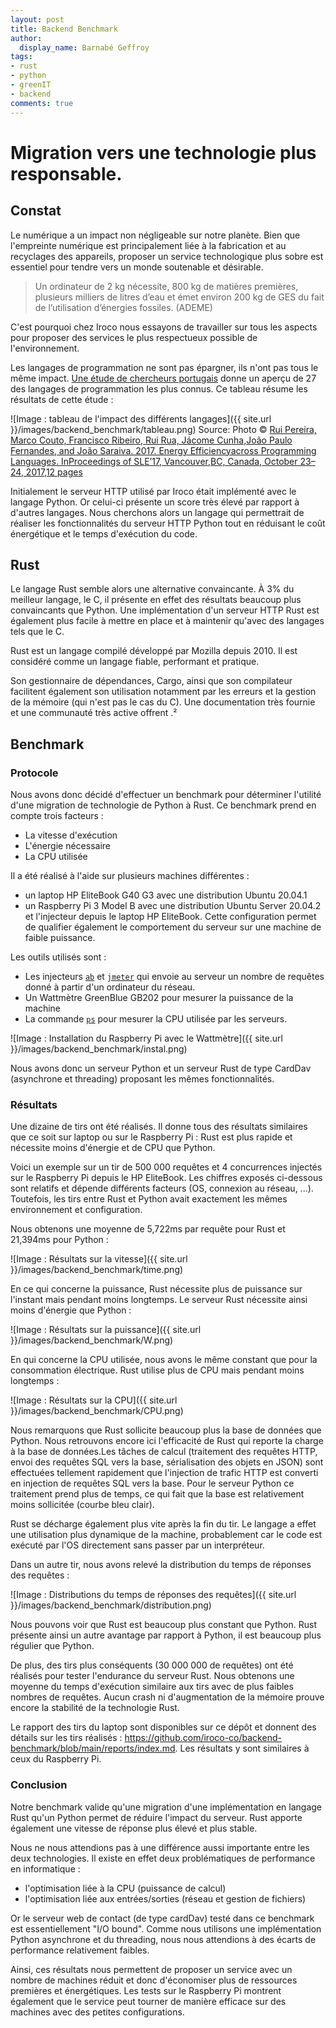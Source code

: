 ```yaml
---
layout: post
title: Backend Benchmark
author:
  display_name: Barnabé Geffroy
tags:
- rust
- python
- greenIT
- backend
comments: true
---
```



# Migration vers une technologie plus responsable.

## Constat

Le numérique a un impact non négligeable sur notre planète. Bien que l'empreinte numérique est principalement liée à la fabrication et au recyclages des appareils, proposer un service technologique plus sobre est essentiel pour tendre vers un monde soutenable et désirable.

> Un ordinateur de 2 kg nécessite, 800 kg de matières premières, plusieurs milliers de litres d’eau et émet environ 200 kg de GES du fait de l’utilisation d’énergies fossiles. (ADEME)

C'est pourquoi chez Iroco nous essayons de travailler sur tous les aspects pour proposer des services le plus respectueux possible de l'environnement.


Les langages de programmation ne sont pas épargner, ils n'ont pas tous le même impact. [Une étude de chercheurs portugais](https://sites.google.com/view/energy-efficiency-languages) donne un aperçu de 27 des langages de programmation les plus connus. Ce tableau résume les résultats de cette étude :

![Image : tableau de l'impact des différents langages]({{ site.url }}/images/backend_benchmark/tableau.png)
Source: Photo © [Rui Pereira, Marco Couto, Francisco Ribeiro, Rui Rua, Jácome Cunha,João Paulo Fernandes, and João Saraiva. 2017. Energy Efficiencyacross Programming Languages. InProceedings of SLE’17, Vancouver,BC, Canada, October 23–24, 2017,12 pages](https://dl.acm.org/doi/10.1145/3136014.3136031)

Initialement le serveur HTTP utilisé par Iroco était implémenté avec le langage Python. Or celui-ci présente un score très élevé par rapport à d'autres langages. Nous cherchons alors un langage qui permettrait de réaliser les fonctionnalités du serveur HTTP Python tout en réduisant le coût énergétique et le temps d'exécution du code.

## Rust

Le langage Rust semble alors une alternative convaincante. À 3% du meilleur langage, le C, il présente en effet des résultats beaucoup plus convaincants que Python. Une implémentation d'un serveur HTTP Rust est également plus facile à mettre en place et à maintenir qu'avec des langages tels que le C.

Rust est un langage compilé développé par Mozilla depuis 2010. Il est considéré comme un langage fiable, performant et pratique. 

Son gestionnaire de dépendances, Cargo, ainsi que son compilateur facilitent également son utilisation notamment par les erreurs et la gestion de la mémoire (qui n'est pas le cas du C). Une documentation très fournie et une communauté très active offrent .²

## Benchmark 

### Protocole

Nous avons donc décidé d'effectuer un benchmark pour déterminer l'utilité d'une migration de technologie de Python à Rust. Ce benchmark prend en compte trois facteurs : 

* La vitesse d'exécution
* L'énergie nécessaire
* La CPU utilisée

Il a été réalisé à l'aide sur plusieurs machines différentes :
* un laptop HP EliteBook G40 G3 avec une distribution Ubuntu 20.04.1
* un Raspberry Pi 3 Model B avec une distribution Ubuntu Server 20.04.2 et l'injecteur depuis le laptop HP EliteBook. Cette configuration permet de qualifier également le comportement du serveur sur une machine de faible puissance.

Les outils utilisés sont :

* Les injecteurs [`ab`](https://httpd.apache.org/docs/2.4/fr/programs/ab.HTTP) et [`jmeter`](https://jmeter.apache.org/) qui envoie au serveur un nombre de requêtes donné à partir d'un ordinateur du réseau.
* Un Wattmètre GreenBlue GB202 pour mesurer la puissance de la machine
* La commande [`ps`](https://man7.org/linux/man-pages/man1/ps.1.HTTP) pour mesurer la CPU utilisée par les serveurs. 

![Image : Installation du Raspberry Pi avec le Wattmètre]({{ site.url }}/images/backend_benchmark/instal.png)

Nous avons donc un serveur Python et un serveur Rust de type CardDav (asynchrone et threading) proposant les mêmes fonctionnalités.

### Résultats

Une dizaine de tirs ont été réalisés. Il donne tous des résultats similaires que ce soit sur laptop ou sur le Raspberry Pi : Rust est plus rapide et nécessite moins d'énergie et de CPU que Python.

Voici un exemple sur un tir de 500 000 requêtes et 4 concurrences injectés sur le Raspberry Pi depuis le HP EliteBook. Les chiffres exposés ci-dessous sont relatifs et dépende différents facteurs (OS, connexion au réseau, ...). Toutefois, les tirs entre Rust et Python avait exactement les mêmes environnement et configuration.

Nous obtenons une moyenne de 5,722ms par requête pour Rust et 21,394ms pour Python : 

![Image : Résultats sur la vitesse]({{ site.url }}/images/backend_benchmark/time.png)

En ce qui concerne la puissance, Rust nécessite plus de puissance sur l'instant mais pendant moins longtemps. Le serveur Rust nécessite ainsi moins d'énergie que Python : 

![Image : Résultats sur la puissance]({{ site.url }}/images/backend_benchmark/W.png)

En qui concerne la CPU utilisée, nous avons le même constant que pour la consommation électrique. Rust utilise plus de CPU mais pendant moins longtemps : 

![Image : Résultats sur la CPU]({{ site.url }}/images/backend_benchmark/CPU.png)

Nous remarquons que Rust sollicite beaucoup plus la base de données que Python. Nous retrouvons encore ici l'efficacité de Rust qui reporte la charge à la base de données.Les tâches de calcul (traitement des requêtes HTTP, envoi des requêtes SQL vers la base, sérialisation des objets en JSON) sont effectuées tellement rapidement que l'injection de trafic HTTP est converti en injection de requêtes SQL vers la base. Pour le serveur Python ce traitement prend plus de temps, ce qui fait que la base est relativement moins sollicitée (courbe bleu clair).

Rust se décharge également plus vite après la fin du tir. Le langage a effet une utilisation plus dynamique de la machine, probablement car le code est exécuté par l'OS directement sans passer par un interpréteur.

Dans un autre tir, nous avons relevé la distribution du temps de réponses des requêtes : 

![Image : Distributions du temps de réponses des requêtes]({{ site.url }}/images/backend_benchmark/distribution.png)

Nous pouvons voir que Rust est beaucoup plus constant que Python. Rust présente ainsi un autre avantage par rapport à Python, il est beaucoup plus régulier que Python.  

De plus, des tirs plus conséquents (30 000 000 de requêtes) ont été réalisés pour tester l'endurance du serveur Rust. Nous obtenons une moyenne du temps d'exécution similaire aux tirs avec de plus faibles nombres de requêtes. Aucun crash ni d'augmentation de la mémoire prouve encore la stabilité  de la technologie Rust. 

Le rapport des tirs du laptop sont disponibles sur ce dépôt et donnent des détails sur les tirs réalisés : <https://github.com/iroco-co/backend-benchmark/blob/main/reports/index.md>. Les résultats y sont similaires à ceux du Raspberry Pi.

### Conclusion 

Notre benchmark valide qu'une migration d'une implémentation en langage Rust qu'un Python permet de réduire l'impact du serveur. Rust apporte également une vitesse de réponse plus élevé et plus stable. 

Nous ne nous attendions pas à une différence aussi importante entre les deux technologies. Il existe en effet deux problématiques de performance en informatique :
- l'optimisation liée à la CPU (puissance de calcul)
- l'optimisation liée aux entrées/sorties (réseau et gestion de fichiers)

Or le serveur web de contact (de type cardDav) testé dans ce benchmark est essentiellement "I/O bound". Comme nous utilisons une implémentation Python asynchrone et du threading, nous nous attendions à des écarts de performance relativement faibles.


Ainsi, ces résultats nous permettent de proposer un service avec un nombre de machines réduit et donc d'économiser plus de ressources premières et énergétiques. Les tests sur le Raspberry Pi montrent également que le service peut tourner de manière efficace sur des machines avec des petites configurations. 